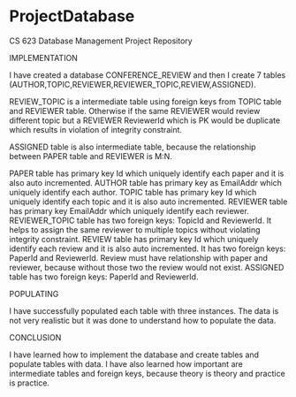 # ProjectDatabase
CS 623 Database Management Project Repository

IMPLEMENTATION

I have created a database CONFERENCE_REVIEW and then I create 7 tables (AUTHOR,TOPIC,REVIEWER,REVIEWER_TOPIC,REVIEW,ASSIGNED).

REVIEW_TOPIC is a intermediate table using foreign keys from TOPIC table and REVIEWER table. Otherwise if the same REVIEWER would review different topic but a REVIEWER ReviewerId which is PK would be duplicate which results in violation of integrity constraint.

ASSIGNED table is also intermediate table, because the relationship between PAPER table and REVIEWER is M:N. 

PAPER table has primary key Id which uniquely identify each paper and it is also auto incremented.
AUTHOR table has primary key as EmailAddr which uniquely identify each author.
TOPIC table has primary key Id which uniquely identify each topic and it is also auto incremented.
REVIEWER table has primary key EmailAddr which uniquely identify each reviewer.
REVIEWER_TOPIC table has two foreign keys: TopicId and ReviewerId. It helps to assign the same reviewer to multiple topics without violating integrity constraint.
REVIEW table has primary key Id which uniquely identify each review and it is also auto incremented. It has two foreign keys: PaperId and ReviewerId. Review must have relationship with paper and reviewer, because without those two the review would not exist.
ASSIGNED table has two foreign keys: PaperId and ReviewerId.

POPULATING

I have successfully populated each table with three instances. The data is not very realistic but it was done to understand how to populate the data. 

CONCLUSION

I have learned how to implement the database and create tables and populate tables with data. I have also learned how important are intermediate tables and foreign keys, because theory is theory and practice is practice. 



